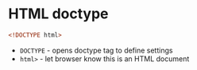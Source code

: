 # HTML doctype

```html
<!DOCTYPE html>
```

- `DOCTYPE` - opens doctype tag to define settings
- `html>` - let browser know this is an HTML document



